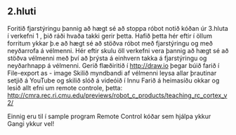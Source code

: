 ## 2.hluti
Foritið fjarstýringu þannig að hægt sé að stoppa róbot notið kóðan úr 3.hluta í verkefni 1 , þið ráði hvaða takki gerir þetta. Hafið þetta hér eftir í öllum forritum ykkar þ.e að hægt sé að stöðva róbot með fjarstýringu og með neyðarrofa á vélmenni.
Hér eftir skulu öll verkefni vera þannig að hægt sé að stöðva vélmenni með því að þrýsta á einhvern takka á fjarstýringu og neyðarhnapp á vélmenni.
Gerið flæðiritið í http://draw.io þegar búið farið í  File-export as - image
Skilið myndbandi af vélmenni leysa allar þrautinar setjið á YouTube og skilið slóð á videóið í Innu
Farið á heimasíðu okkar og lesið allt efni um remote controle,  þetta: http://cmra.rec.ri.cmu.edu/previews/robot_c_products/teaching_rc_cortex_v2/

Einnig eru til í sample program Remote Control  kóðar sem hjálpa ykkur
Gangi ykkur vel!

